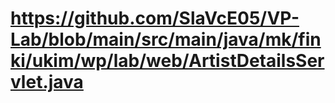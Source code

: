# https://github.com/SlaVcE05/VP-Lab/blob/main/src/main/java/mk/finki/ukim/wp/lab/web/ArtistDetailsServlet.java
